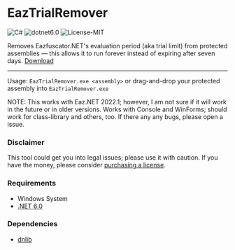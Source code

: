 # EazTrialRemover
![C#](https://img.shields.io/badge/c%23-%23239120.svg?style=for-the-badge&logo=c-sharp&logoColor=white)
![dotnet6.0](https://img.shields.io/badge/.NET-6.0-blue?style=for-the-badge)
![License-MIT](https://img.shields.io/badge/License-MIT-Green?style=for-the-badge)

Removes Eazfuscator.NET's evaluation period (aka trial limit) from protected assemblies — this allows it to run forever instead of expiring after seven days. [Download](https://github.com/Plot1337/EazTrialRemover/releases)

---

Usage: `EazTrialRemover.exe <assembly>` or drag-and-drop your protected assembly into `EazTrialRemover.exe`

NOTE: This works with Eaz.NET 2022.1; however, I am not sure if it will work in the future or in older versions. Works with Console and WinForms; should work for class-library and others, too. If there any any bugs, please open a issue.

### Disclaimer
This tool could get you into legal issues; please use it with caution. If you have the money, please consider [purchasing a license](https://www.gapotchenko.com/eazfuscator.net/purchase).

### Requirements
- Windows System
- [.NET 6.0](https://dotnet.microsoft.com/en-us/download/dotnet/6.0)

### Dependencies
- [dnlib](https://github.com/0xd4d/dnlib)
